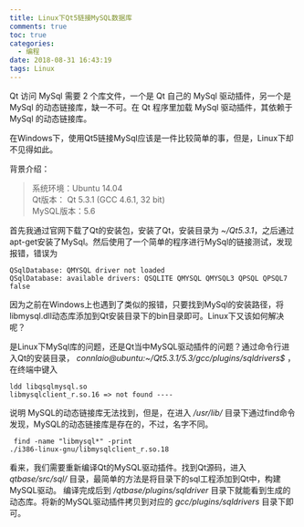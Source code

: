 ```yaml
---
title: Linux下Qt5链接MySQL数据库
comments: true
toc: true
categories:
  - 编程
date: 2018-08-31 16:43:19
tags: Linux
---
```

Qt 访问 MySql 需要 2 个库文件，一个是 Qt 自己的 MySql 驱动插件，另一个是 MySql 的动态链接库，缺一不可。在 Qt 程序里加载 MySql 驱动插件，其依赖于MySql 的动态链接库。

在Windows下，使用Qt5链接MySql应该是一件比较简单的事，但是，Linux下却不见得如此。

背景介绍：

> 系统环境：Ubuntu 14.04   
> Qt版本： Qt 5.3.1 (GCC 4.6.1, 32 bit)  
> MySQL版本：5.6

首先我通过官网下载了Qt的安装包，安装了Qt，安装目录为 _~/Qt5.3.1_，之后通过apt-get安装了MySql。然后使用了一个简单的程序进行MySql的链接测试，发现报错，错误为
```shell
QSqlDatabase: QMYSQL driver not loaded
QSqlDatabase: available drivers: QSQLITE QMYSQL QMYSQL3 QPSQL QPSQL7  false  
```

因为之前在Windows上也遇到了类似的报错，只要找到MySql的安装路径，将libmysql.dll动态库添加到Qt安装目录下的bin目录即可。Linux下又该如何解决呢？

  是Linux下MySql库的问题，还是Qt当中MySQL驱动插件的问题？通过命令行进入Qt的安装目录，
_connlaio@ubuntu:~/Qt5.3.1/5.3/gcc/plugins/sqldrivers$_  ，在终端中键入

```shell
ldd libqsqlmysql.so
libmysqlclient_r.so.16 => not found ----
```

说明 MySQL的动态链接库无法找到，但是，在进入 _/usr/lib/_ 目录下通过find命令发现，MySQL的动态链接库是存在的，不过，名字不同。

```shell
 find -name "libmysql*" -print
./i386-linux-gnu/libmysqlclient_r.so.18
```

看来，我们需要重新编译Qt的MySQL驱动插件。找到Qt源码，进入 _qtbase/src/sql/_ 目录，最简单的方法是将目录下的sql工程添加到Qt中，构建MySQL驱动。 编译完成后到 _/qtbase/plugins/sqldriver_ 目录下就能看到生成的动态库。将新的MySQL驱动插件拷贝到对应的 _gcc/plugins/sqldrivers_ 目录下即可。
